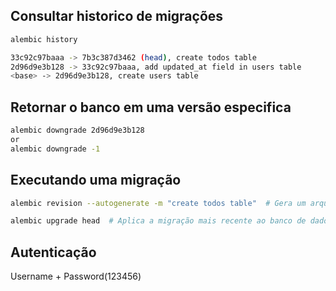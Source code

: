 
## Consultar historico de migrações

```sh
alembic history

33c92c97baaa -> 7b3c387d3462 (head), create todos table
2d96d9e3b128 -> 33c92c97baaa, add updated_at field in users table
<base> -> 2d96d9e3b128, create users table
```

## Retornar o banco em uma versão especifica

```sh
alembic downgrade 2d96d9e3b128
or
alembic downgrade -1
```

## Executando uma migração

```sh
alembic revision --autogenerate -m "create todos table"  # Gera um arquivo de migração com base nas mudanças detectadas nos modelos

alembic upgrade head  # Aplica a migração mais recente ao banco de dados (leva até a última versão)
```

## Autenticação

Username + Password(123456)
